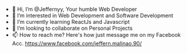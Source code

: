 - 👋 Hi, I’m @Jeffernyy, Your humble Web Developer
- 👀 I’m interested in Web Development and Software Development
- 🌱 I’m currently learning ReactJs and Javascript
- 💞️ I’m looking to collaborate on Personal Projects
- 📫 How to reach me? Here's how just message me on my Facebook Acc. https://www.facebook.com/jeffern.malinao.90/

<!---
Jeffernyy/Jeffernyy is a ✨ special ✨ repository because its `README.md` (this file) appears on your GitHub profile.
You can click the Preview link to take a look at your changes.
--->
